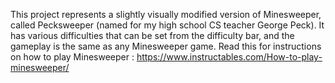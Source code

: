 This project represents a slightly visually modified version of Minesweeper, called Pecksweeper (named for my high school CS teacher George Peck). It has various difficulties that can be set from the difficulty bar, and the gameplay is the same as any Minesweeper game. Read this for instructions on how to play Minesweeper  : https://www.instructables.com/How-to-play-minesweeper/
